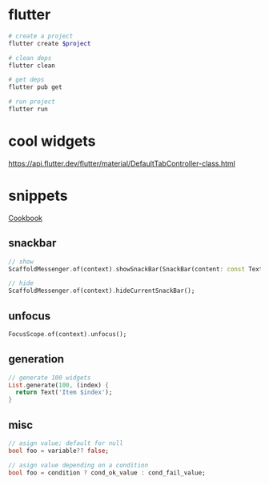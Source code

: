 # flutter

```bash
# create a project
flutter create $project

# clean deps
flutter clean

# get deps
flutter pub get

# run project
flutter run
```

# cool widgets

https://api.flutter.dev/flutter/material/DefaultTabController-class.html

# snippets

[Cookbook](https://docs.flutter.dev/cookbook)

## snackbar

```dart
// show
ScaffoldMessenger.of(context).showSnackBar(SnackBar(content: const Text('Foo')))

// hide
ScaffoldMessenger.of(context).hideCurrentSnackBar();
```

## unfocus

```dart
FocusScope.of(context).unfocus();
```

## generation

```dart
// generate 100 widgets
List.generate(100, (index) {
  return Text('Item $index');
}
```

## misc

```dart
// asign value; default for null
bool foo = variable?? false;

// asign value depending on a condition
bool foo = condition ? cond_ok_value : cond_fail_value;
```

